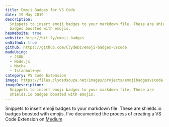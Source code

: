 ```yaml
---
title: Emoji Badges for VS Code
date: 19 May 2019
description:
  Snippets to insert emoji badges to your markdown file. These are shields.io
  badges boosted with emojis.
hasWebsite: true
website: http://bit.ly/emoji-badges
onGithub: true
github: https://github.com/ClydeDz/emoji-badges-vscode
madeUsing:
  - JSON
  - Node.js
  - Mocha
  - Istanbul+nyc
category: VS Code Extension
image: https://files.clydedsouza.net/images/projects/emojibadgesvscode-siteteaser.png
imageDescription:
  Snippets to insert emoji badges to your markdown file. These are
  shields.io badges boosted with emojis.
---
```


Snippets to insert emoji badges to your markdown file. These are shields.io badges boosted with emojis. I've documented the process of creating a VS Code Extension on [Medium](http://bit.ly/cdz03)

